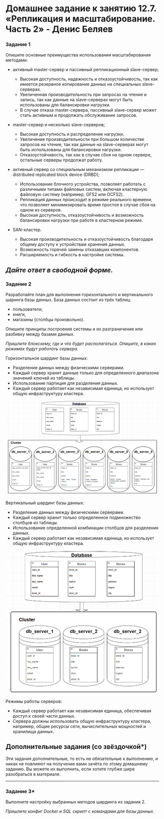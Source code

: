 # Домашнее задание к занятию 12.7. «Репликация и масштабирование. Часть 2» - Денис Беляев

### Задание 1

Опишите основные преимущества использования масштабирования методами:


- активный master-сервер и пассивный репликационный slave-сервер; 
   - Высокая доступность, надежность и отказоустойчивость, так как имеется резервное копирование данных на специальных slave-серверах.
   - Увеличенная производительность при запросах на чтение и запись, так как данные на slave-серверах могут быть использованы для балансировки нагрузки.
   - В случае отказа master-сервера, пассивный slave-сервер может стать активным и продолжать обслуживание запросов.

- master-сервер и несколько slave-серверов;
   - Высокая доступность и распределение нагрузки.
   - Увеличение производительности при большом количестве запросов на чтение, так как данные на slave-серверах могут быть использованы для балансировки нагрузки.
   - Отказоустойчивость, так как в случае сбоя на одном сервере, остальные серверы продолжат работу.

- активный сервер со специальным механизмом репликации — distributed replicated block device (DRBD);
   - Использование блочного устройства, позволяет работать с различными типами файловых систем, включая кластерную файловую систему (например, GFS2 или OCFS2).
   - Репликация данных происходит в режиме реального времени, что позволяет минимизировать время простоя в случае сбоя на одном из серверов.
   - Высокая доступность, отказоустойчивость и возможность балансировки нагрузки при работе в кластерном режиме.

- SAN-кластер.
   - Высокая производительность и отказоустойчивость благодаря общему доступу к устройствам хранения данных.
   - Возможность горячей замены отказавших компонентов.
   - Расширяемость и гибкость в настройке системы.


*Дайте ответ в свободной форме.*
---

### Задание 2

Разработайте план для выполнения горизонтального и вертикального шаринга базы данных. База данных состоит из трёх таблиц: 

- пользователи, 
- книги, 
- магазины (столбцы произвольно). 

Опишите принципы построения системы и их разграничение или разбивку между базами данных.

*Пришлите блоксхему, где и что будет располагаться. Опишите, в каких режимах будут работать сервера.* 

Горизонтальное шардинг базы данных:
- Разделение данных между физическими серверами.
- Каждый сервер хранит данные только для определенного диапазона значений ключей из таблицы.
- Использование партиция для разделения данных.
- Каждый сервер работает как независимая единица, но использует общую инфраструктуру кластера.

![image](https://github.com/sdsdsL/12-07/blob/main/img/2.1.png)

Вертикальный шардинг базы данных:
- Разделение данных между физическими серверами.
- Каждый сервер хранит только определенное подмножество столбцов из таблицы.
- Использование определенной комбинации столбцов для разделения данных.
- Каждый сервер работает как независимая единица, но использует общую инфраструктуру кластера.

![image](https://github.com/sdsdsL/12-07/blob/main/img/2.2.png)

Режимы работы серверов:
- Каждый сервер работает как независимая единица, обеспечивая доступ к своей части данных.
- Сервера должны использовать общую инфраструктуру кластера, например, общие ресурсы сети, вычислительных мощностей и хранилища данных.

## Дополнительные задания (со звёздочкой*)
Эти задания дополнительные, то есть не обязательные к выполнению, и никак не повлияют на получение вами зачёта по этому домашнему заданию. Вы можете их выполнить, если хотите глубже шире разобраться в материале.

---
### Задание 3*

Выполните настройку выбранных методов шардинга из задания 2.

*Пришлите конфиг Docker и SQL скрипт с командами для базы данных*.
